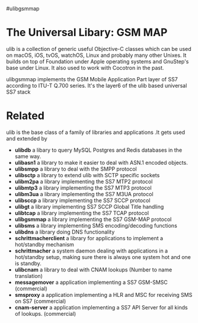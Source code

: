 #ulibgsmmap
# The Universal Libary: GSM MAP

ulib is a collection of generic useful Objective-C classes which can be used on macOS, iOS, tvOS, watchOS, Linux and probably many other Unixes. It builds on top of Foundation under Apple operating systems and GnuStep's base under Linux. It also used to work  with Cocotron in the past.

ulibgsmmap implements the GSM Mobile Application Part layer of SS7 according to ITU-T Q.700 series. It's  the layer6 of the ulib based universal SS7 stack


# Related #

ulib is the base class of a family of libraries and applications .It gets used and extended by

* **ulibdb** a libary to query MySQL  Postgres and Redis databases in the same way.  
* **ulibasn1**  a library to make it easier to deal with ASN.1 encoded objects.
* **ulibsmpp** a library to deal with the SMPP protocol
* **ulibsctp** a library to extend ulib with SCTP specific sockets 
* **ulibm2pa** a library implementing the SS7 MTP2 protocol 
* **ulibmtp3** a library implementing the SS7 MTP3 protocol
* **ulibm3ua** a library implementing the SS7 M3UA protocol
* **ulibsccp** a library implementing the SS7 SCCP protocol
* **ulibgt** a library implementing SS7 SCCP Global Title handling
* **ulibtcap** a library implementing the SS7 TCAP protocol
* **ulibgsmmap** a library implementing the SS7 GSM-MAP protocol
* **ulibsms**  a library implementing SMS encoding/decoding functions
* **ulibdns** a library doing DNS functionality
* **schrittmacherclient** a library for applications to implement a hot/standby mechanism
* **schrittmacher** a system daemon dealing with applications in a hot/standby setup, making sure there is always one system hot and one is standby.
* **ulibcnam** a library to deal with CNAM lookups (Number to name translation)
* **messagemover** a application implementing a SS7 GSM-SMSC (commercial)
* **smsproxy** a application implementing a HLR and MSC for receiving SMS on SS7 (commercial)
* **cnam-server** a application implementing a SS7 API Server for all kinds of lookups. (commercial)


